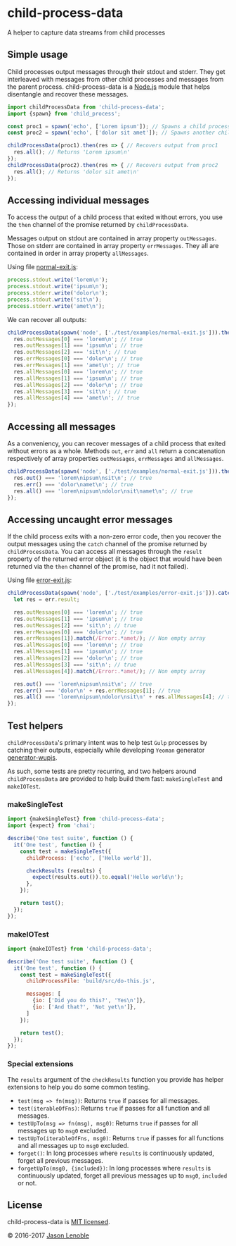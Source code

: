 # child-process-data
A helper to capture data streams from child processes

## Simple usage

Child processes output messages through their stdout and stderr. They get interleaved with messages from other child processes and messages from the parent process.
child-process-data is a [Node.js](https://nodejs.org) module that helps disentangle and recover these messages.

```js
import childProcessData from 'child-process-data';
import {spawn} from 'child_process';

const proc1 = spawn('echo', ['Lorem ipsum']); // Spawns a child process
const proc2 = spawn('echo', ['dolor sit amet']); // Spawns another child process

childProcessData(proc1).then(res => { // Recovers output from proc1
  res.all(); // Returns 'Lorem ipsum\n'
});
childProcessData(proc2).then(res => { // Recovers output from proc2
  res.all(); // Returns 'dolor sit amet\n'
});
```

## Accessing individual messages

To access the output of a child process that exited without errors, you use the ```then``` channel of the promise returned by ```childProcessData```.

Messages output on stdout are contained in array property ```outMessages```. Those on stderr are contained in array property ```errMessages```. They all are contained in order in array property ```allMessages```.

Using file [normal-exit.js](./test/examples/normal-exit.js):

```js
process.stdout.write('lorem\n');
process.stdout.write('ipsum\n');
process.stderr.write('dolor\n');
process.stdout.write('sit\n');
process.stderr.write('amet\n');
```

We can recover all outputs:

```js
childProcessData(spawn('node', ['./test/examples/normal-exit.js'])).then(res => {
  res.outMessages[0] === 'lorem\n'; // true
  res.outMessages[1] === 'ipsum\n'; // true
  res.outMessages[2] === 'sit\n'; // true
  res.errMessages[0] === 'dolor\n'; // true
  res.errMessages[1] === 'amet\n'; // true
  res.allMessages[0] === 'lorem\n'; // true
  res.allMessages[1] === 'ipsum\n'; // true
  res.allMessages[2] === 'dolor\n'; // true
  res.allMessages[3] === 'sit\n'; // true
  res.allMessages[4] === 'amet\n'; // true
});
```

## Accessing all messages

As a conveniency, you can recover messages of a child process that exited without errors as a whole. Methods ```out```, ```err``` and ```all``` return a concatenation respectively of array properties ```outMessages```, ```errMessages``` and ```allMessages```.

```js
childProcessData(spawn('node', ['./test/examples/normal-exit.js'])).then(res => {
  res.out() === 'lorem\nipsum\nsit\n'; // true
  res.err() === 'dolor\namet\n'; // true
  res.all() === 'lorem\nipsum\ndolor\nsit\namet\n'; // true
});
```

## Accessing uncaught error messages

If the child process exits with a non-zero error code, then you recover the output messages using the ```catch``` channel of the promise returned by ```childProcessData```. You can access all messages through the ```result``` property of the returned error object (it is the object that would have been returned via the ```then``` channel of the promise, had it not failed).

Using file [error-exit.js](./test/examples/error-exit.js):

```js
childProcessData(spawn('node', ['./test/examples/error-exit.js'])).catch(err => {
  let res = err.result;

  res.outMessages[0] === 'lorem\n'; // true
  res.outMessages[1] === 'ipsum\n'; // true
  res.outMessages[2] === 'sit\n'; // true
  res.errMessages[0] === 'dolor\n'; // true
  res.errMessages[1]).match(/Error:.*amet/); // Non empty array
  res.allMessages[0] === 'lorem\n'; // true
  res.allMessages[1] === 'ipsum\n'; // true
  res.allMessages[2] === 'dolor\n'; // true
  res.allMessages[3] === 'sit\n'; // true
  res.allMessages[4]).match(/Error:.*amet/); // Non empty array

  res.out() === 'lorem\nipsum\nsit\n'; // true     
  res.err() === 'dolor\n' + res.errMessages[1]; // true
  res.all() === 'lorem\nipsum\ndolor\nsit\n' + res.allMessages[4]; // true
});
```

## Test helpers

`childProcessData`'s primary intent was to help test `Gulp` processes by catching their outputs, especially while developing `Yeoman` generator [generator-wupjs](https://www.npmjs.com/package/generator-wupjs).

As such, some tests are pretty recurring, and two helpers around `childProcessData` are provided to help build them fast: `makeSingleTest` and
`makeIOTest`.

### makeSingleTest

```js
import {makeSingleTest} from 'child-process-data';
import {expect} from 'chai';

describe('One test suite', function () {
  it('One test', function () {
    const test = makeSingleTest({
      childProcess: ['echo', ['Hello world']],

      checkResults (results) {
        expect(results.out()).to.equal('Hello world\n');
      },
    });

    return test();
  });
});
```

### makeIOTest

```js
import {makeIOTest} from 'child-process-data';

describe('One test suite', function () {
  it('One test', function () {
    const test = makeSingleTest({
      childProcessFile: 'build/src/do-this.js',

      messages: [
        {io: ['Did you do this?', 'Yes\n']},
        {io: ['And that?', 'Not yet\n']},
      ]
    });

    return test();
  });
});
```

### Special extensions

The `results` argument of the `checkResults` function you provide has helper extensions to help you do some common testing.

* `test(msg => fn(msg))`: Returns `true` if passes for all messages.
* `test(iterableOfFns)`: Returns `true` if passes for all function and all messages.
* `testUpTo(msg => fn(msg), msg0)`: Returns `true` if passes for all messages up to `msg0` excluded.
* `testUpTo(iterableOfFns, msg0)`: Returns `true` if passes for all functions and all messages up to `msg0` excluded.
* `forget()`: In long processes where `results` is continuously updated, forget all previous messages.
* `forgetUpTo(msg0, {included})`: In long processes where `results` is continuously updated, forget all previous messages up to `msg0`, `included` or not.

## License

child-process-data is [MIT licensed](./LICENSE).

© 2016-2017 [Jason Lenoble](mailto:jason.lenoble@gmail.com)
